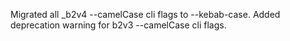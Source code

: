 Migrated all _b2v4 --camelCase cli flags to --kebab-case.
Added deprecation warning for b2v3 --camelCase cli flags.
